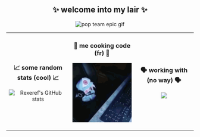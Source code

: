 <h2 align="center">✨ welcome into my lair ✨</h2>
<p align="center">
    <img width="300" src="Immagini/yuuka.gif" alt="pop team epic gif"/>
</p>

<table align="center">
    <tr>
        <td valign="center">
            <h3 align="center">📈 some random stats (cool) 📈</h3>
            <p align="center">
                <img src="https://github-readme-stats.vercel.app/api?username=Rexeref&show_icons=true&hide_border=true&hide_rank=true&theme=merko" alt="Rexeref's GitHub stats"/>
            </p>
        </td>
        <td valign="center">
            <h3 align="center">🎂 me cooking code (fr) 🎂</h3>
            <p align="center">
                <img width="250" src="Immagini/yuyuko.gif" alt="pop team epic gif"/>
            </p>
        </td>
        <td valign="center">
            <h3 align="center">🗣 working with (no way) 🗣</h3>
            <p align="center">
                <img src="https://github-readme-stats.vercel.app/api/top-langs?username=Rexeref&show_icons=true&hide_border=true&hide_rank=true&theme=merko"/>
            </p>
        </td>
    </tr>
</table>
